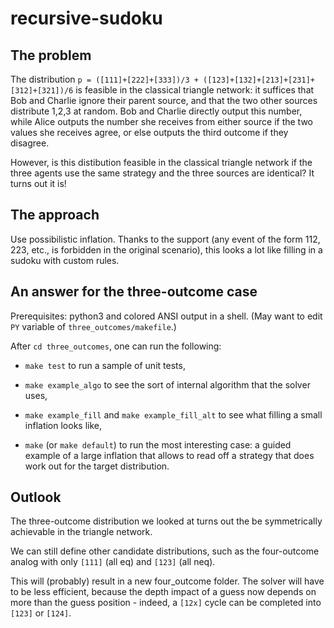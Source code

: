 # recursive-sudoku

## The problem

The distribution `p = ([111]+[222]+[333])/3 + ([123]+[132]+[213]+[231]+[312]+[321])/6` is feasible in the classical triangle network: it suffices that Bob and Charlie ignore their parent source, and that the two other sources distribute 1,2,3 at random. Bob and Charlie directly output this number, while Alice outputs the number she receives from either source if the two values she receives agree, or else outputs the third outcome if they disagree.

However, is this distibution feasible in the classical triangle network if the three agents use the same strategy and the three sources are identical? It turns out it is!

## The approach

Use possibilistic inflation. Thanks to the support (any event of the form 112, 223, etc., is forbidden in the original scenario),
this looks a lot like filling in a sudoku with custom rules.


## An answer for the three-outcome case

Prerequisites: python3 and colored ANSI output in a shell.
(May want to edit `PY` variable of `three_outcomes/makefile`.)

After `cd three_outcomes`, one can run the following:

- `make test` to run a sample of unit tests,

- `make example_algo` to see the sort of internal algorithm that the 
solver uses,

- `make example_fill` and `make example_fill_alt` to see what filling a small
inflation looks like,

- `make` (or `make default`) to run the most interesting case: a guided
example of a large inflation that allows to read off a strategy that does
work out for the target distribution.

## Outlook

The three-outcome distribution we looked at turns out the be symmetrically
achievable in the triangle network. 

We can still define other candidate distributions, such as the four-outcome
analog with only `[111]` (all eq) and `[123]` (all neq).

This will (probably) result in a new four_outcome folder. The solver
will have to be less efficient, because the depth impact of a guess
now depends on more than the guess position - indeed, a `[12x]` cycle can be
completed into `[123]` or `[124]`.
